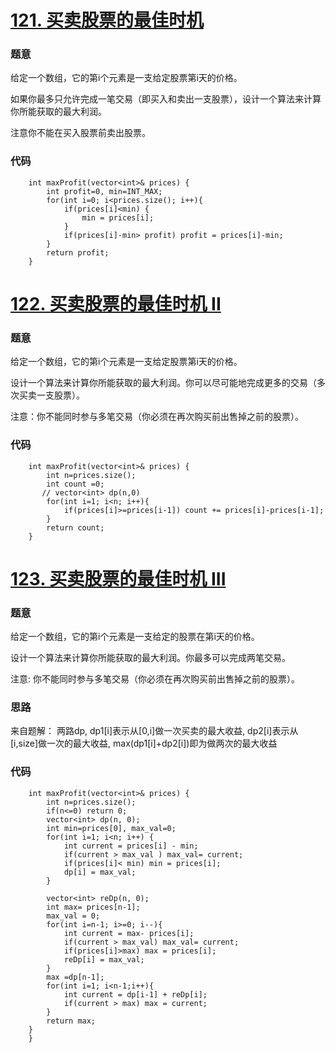 # [121. 买卖股票的最佳时机](https://leetcode-cn.com/problems/best-time-to-buy-and-sell-stock/)
### 题意
给定一个数组，它的第i个元素是一支给定股票第i天的价格。

如果你最多只允许完成一笔交易（即买入和卖出一支股票），设计一个算法来计算你所能获取的最大利润。

注意你不能在买入股票前卖出股票。
### 代码
```cgo
    int maxProfit(vector<int>& prices) {
        int profit=0, min=INT_MAX;
        for(int i=0; i<prices.size(); i++){
            if(prices[i]<min) {
                min = prices[i];
            }
            if(prices[i]-min> profit) profit = prices[i]-min;
        }
        return profit;
    }
```
# [122. 买卖股票的最佳时机 II](https://leetcode-cn.com/problems/best-time-to-buy-and-sell-stock-ii/)
### 题意
给定一个数组，它的第i个元素是一支给定股票第i天的价格。

设计一个算法来计算你所能获取的最大利润。你可以尽可能地完成更多的交易（多次买卖一支股票）。

注意：你不能同时参与多笔交易（你必须在再次购买前出售掉之前的股票）。
### 代码
```cgo
    int maxProfit(vector<int>& prices) {
        int n=prices.size();
        int count =0;
       // vector<int> dp(n,0)
        for(int i=1; i<n; i++){
            if(prices[i]>=prices[i-1]) count += prices[i]-prices[i-1];
        } 
        return count;
    }
```
# [123. 买卖股票的最佳时机 III](https://leetcode-cn.com/problems/best-time-to-buy-and-sell-stock-iii/)
### 题意
给定一个数组，它的第i个元素是一支给定的股票在第i天的价格。

设计一个算法来计算你所能获取的最大利润。你最多可以完成两笔交易。

注意: 你不能同时参与多笔交易（你必须在再次购买前出售掉之前的股票）。
### 思路
来自题解： 两路dp, dp1[i]表示从[0,i]做一次买卖的最大收益, dp2[i]表示从[i,size]做一次的最大收益, max(dp1[i]+dp2[i])即为做两次的最大收益
### 代码
```cgo
    int maxProfit(vector<int>& prices) {
        int n=prices.size();
        if(n<=0) return 0;
        vector<int> dp(n, 0);
        int min=prices[0], max_val=0;
        for(int i=1; i<n; i++) {
            int current = prices[i] - min;
            if(current > max_val ) max_val= current;
            if(prices[i]< min) min = prices[i];
            dp[i] = max_val;
        }

        vector<int> reDp(n, 0);
        int max= prices[n-1];
        max_val = 0;
        for(int i=n-1; i>=0; i--){
            int current = max- prices[i];
            if(current > max_val) max_val= current;
            if(prices[i]>max) max = prices[i];
            reDp[i] = max_val;
        }
        max =dp[n-1];
        for(int i=1; i<n-1;i++){
            int current = dp[i-1] + reDp[i];
            if(current > max) max = current;
        }
        return max;
    }
    }
```

